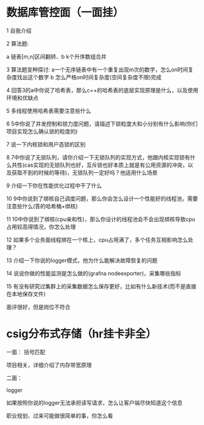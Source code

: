 # 数据库管控面（一面挂）

1 自我介绍

2 算法题:

a 链表[m,n]区间翻转、b k个升序数组合并

3 算法题变种探讨: a一个无序链表中有一个重复出现m次的数字，怎么on时间复杂度找出这个数字 b 怎么严格on时间复杂度(空间复杂度不限)完成

4 回答3的a中你说了哈希表，那么c++的哈希表的底层实现原理是什么，以及使用环境和优缺点

5 多线程使用哈希表需要注意些什么

6 5中你说了并发控制和锁力度问题，请描述下锁粒度大和小分别有什么影响(你们项目实现怎么确认锁的粒度的)

7 说一下内核锁和用户态锁的区别

8 7中你说了无锁队列，请你介绍一下无锁队列的实现方式，他跟内核实现锁有什么共性(cas实现的无锁队列也好，互斥锁也好本质上就是有公用资源的冲突，以及获取不到的时候的等待)，无锁队列一定好吗？他适用什么场景

9 介绍一下你在性能优化过程中干了什么

10 9中你说到了绑核自己调度问题，那么你会怎么设计一个性能好的线程池，需要注意些什么(答的哈希桶+绑核)

11 10中你说到了绑核(cpu亲和性)，那么你设计的线程池会不会出现绑核导致cpu占用较高得情况，你怎么处理

12 如果多个业务面线程绑在一个核上，cpu占用满了，多个任务互相影响怎么处理？

13 介绍一下你说的logger模式，他为什么能解决故障恢复的问题

14 说说你做的性能监测是怎么做的(grafna nodeexporter)，采集哪些指标

15 有没有研究过集群上的采集数据怎么保存更好，比如有什么新技术(而不是直接在本地保存文件)

面评很好，但是岗位不符合

# csig分布式存储（hr挂卡非全）

一面：
括号匹配

项目相关，详细介绍了内存带宽原理

二面：

logger

如果按照你说的logger无法承担读写请求，怎么让客户端尽快知道这个信息

职业规划、过来可能做很简单的事，你怎么看
